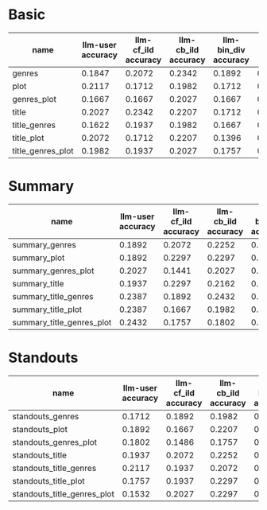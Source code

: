 
# Basic

| name | llm-user accuracy | llm-cf_ild accuracy | llm-cb_ild accuracy | llm-bin_div accuracy | emd | spearman |
|----|-----------------|-------------------|-------------------|--------------------|---|--------|
| genres | 0.1847 | 0.2072 | 0.2342 | 0.1892 | 0.2149 | 0.0455 |
| plot | 0.2117 | 0.1712 | 0.1982 | 0.1712 | 0.2363 | 0.0484 |
| genres_plot | 0.1667 | 0.1667 | 0.2027 | 0.1667 | 0.2153 | 0.0224 |
| title | 0.2027 | 0.2342 | 0.2207 | 0.1712 | 0.2123 | 0.0562 |
| title_genres | 0.1622 | 0.1937 | 0.1982 | 0.1667 | 0.2251 | 0.0091 |
| title_plot | 0.2072 | 0.1712 | 0.2207 | 0.1396 | 0.2168 | 0.0120 |
| title_genres_plot | 0.1982 | 0.1937 | 0.2027 | 0.1757 | 0.2346 | 0.0619 |


# Summary

| name | llm-user accuracy | llm-cf_ild accuracy | llm-cb_ild accuracy | llm-bin_div accuracy | emd | spearman |
|----|-----------------|-------------------|-------------------|--------------------|---|--------|
| summary_genres | 0.1892 | 0.2072 | 0.2252 | 0.2523 | 0.2516 | 0.1272 |
| summary_plot | 0.1892 | 0.2297 | 0.2297 | 0.2432 | ***0.5229*** | 0.0687 |
| summary_genres_plot | 0.2027 | 0.1441 | 0.2027 | 0.1757 | 0.4024 | 0.0773 |
| summary_title | 0.1937 | 0.2297 | 0.2162 | 0.2207 | 0.2545 | 0.1001 |
| summary_title_genres | 0.2387 | 0.1892 | 0.2432 | 0.2432 | 0.2919 | 0.1496 |
| summary_title_plot | 0.2387 | 0.1667 | 0.1982 | 0.2027 | ***0.4977*** | 0.0662 |
| summary_title_genres_plot | 0.2432 | 0.1757 | 0.1802 | 0.2072 | 0.4102 | 0.0710 |

# Standouts

| name | llm-user accuracy | llm-cf_ild accuracy | llm-cb_ild accuracy | llm-bin_div accuracy | emd | spearman |
|----|-----------------|-------------------|-------------------|--------------------|---|--------|
| standouts_genres | 0.1712 | 0.1892 | 0.1982 | 0.1937 | 0.2048 | 0.0086 |
| standouts_plot | 0.1892 | 0.1667 | 0.2207 | 0.1306 | 0.2144 | 0.0247 |
| standouts_genres_plot | 0.1802 | 0.1486 | 0.1757 | 0.1396 | 0.2151 | -0.0006 |
| standouts_title | 0.1937 | 0.2072 | 0.2252 | 0.1937 | 0.2163 | 0.0869 |
| standouts_title_genres | 0.2117 | 0.1937 | 0.2072 | 0.1486 | 0.2141 | 0.0442 |
| standouts_title_plot | 0.1757 | 0.1937 | 0.2297 | 0.1577 | 0.2247 | -0.0042 |
| standouts_title_genres_plot | 0.1532 | 0.2027 | 0.2297 | 0.1622 | 0.2487 | 0.0451 |